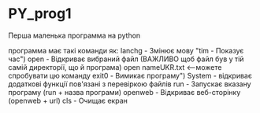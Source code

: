 # PY_prog1
Перша маленька программа на python

программа має такі команди як: 
lanchg - Змінює мову
"tim - Показує час")
open - Відкриває вибраний файл (ВАЖЛИВО щоб файл був у тій самій директорії, що й програма) open nameUKR.txt <--можете спробувати цю команду
exit0 - Вимикає програму")
System - відкриває додаткові функції пов'язані з перевіркою файлів
run - Запускає вказану програму (run + назва програми)
openweb - Відкриває веб-сторінку (openweb + url)
cls - Очищає екран

